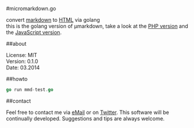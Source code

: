 #micromarkdown.go

convert [markdown](http://en.wikipedia.org/wiki/Markdown) to [HTML](http://en.wikipedia.org/wiki/HTML) via golang  
this is the golang version of µmarkdown, take a look at the 
[PHP version](https://github.com/SimonWaldherr/micromarkdown.php) and the 
[JavaScript version](https://github.com/SimonWaldherr/micromarkdown.js).

##about

License:   MIT  
Version: 0.1.0  
Date:  03.2014  

##howto

```go
go run mmd-test.go
```

##contact

Feel free to contact me via [eMail](mailto:contact@simonwaldherr.de) or on [Twitter](http://twitter.com/simonwaldherr). This software will be continually developed. Suggestions and tips are always welcome.

